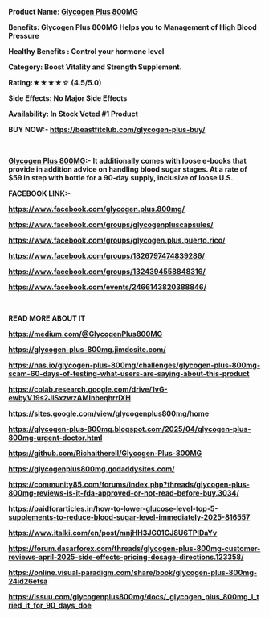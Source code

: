 <p><strong>Product Name: <a href="https://beastfitclub.com/glycogen-plus-buy/">Glycogen Plus 800MG</a></strong></p>
<p><strong>Benefits: Glycogen Plus 800MG Helps you to Management of High Blood Pressure</strong></p>
<p><strong>Healthy Benefits : Control your hormone level</strong></p>
<p><strong>Category: Boost Vitality and Strength Supplement.</strong></p>
<p><strong>Rating:★★★★☆ (4.5/5.0)</strong></p>
<p><strong>Side Effects: No Major Side Effects</strong></p>
<p><strong>Availability: In Stock Voted #1 Product </strong></p>
<p><strong>BUY NOW:- <a href="https://beastfitclub.com/glycogen-plus-buy/">https://beastfitclub.com/glycogen-plus-buy/</a> </strong></p>
<p>&nbsp;</p>
<p><strong><a href="https://beastfitclub.com/glycogen-plus-buy/">Glycogen Plus 800MG</a>:-</strong> <strong> It additionally comes with loose e-books that provide in addition advice on handling blood sugar stages. At a rate of $59 in step with bottle for a 90-day supply, inclusive of loose U.S. </strong></p>
<p><strong>FACEBOOK LINK:- </strong></p>
<p><a href="https://www.facebook.com/glycogen.plus.800mg/"><strong>https://www.facebook.com/glycogen.plus.800mg/</strong></a></p>
<p><a href="https://www.facebook.com/groups/glycogenpluscapsules/"><strong>https://www.facebook.com/groups/glycogenpluscapsules/</strong></a></p>
<p><a href="https://www.facebook.com/groups/glycogen.plus.puerto.rico/"><strong>https://www.facebook.com/groups/glycogen.plus.puerto.rico/</strong></a></p>
<p><a href="https://www.facebook.com/groups/1826797474839286/"><strong>https://www.facebook.com/groups/1826797474839286/</strong></a></p>
<p><a href="https://www.facebook.com/groups/1324394558848316/"><strong>https://www.facebook.com/groups/1324394558848316/</strong></a></p>
<p><a href="https://www.facebook.com/events/2466143820388846/"><strong>https://www.facebook.com/events/2466143820388846/</strong></a></p>
<p>&nbsp;</p>
<p><strong>READ MORE ABOUT IT </strong></p>
<p><a href="https://medium.com/@GlycogenPlus800MG"><strong>https://medium.com/@GlycogenPlus800MG</strong></a></p>
<p><a href="https://glycogen-plus-800mg.jimdosite.com/"><strong>https://glycogen-plus-800mg.jimdosite.com/</strong></a></p>
<p><a href="https://nas.io/glycogen-plus-800mg/challenges/glycogen-plus-800mg-scam-60-days-of-testing-what-users-are-saying-about-this-product"><strong>https://nas.io/glycogen-plus-800mg/challenges/glycogen-plus-800mg-scam-60-days-of-testing-what-users-are-saying-about-this-product</strong></a></p>
<p><a href="https://colab.research.google.com/drive/1vG-ewbyV19s2JlSxzwzAMInbeqhrrlXH"><strong>https://colab.research.google.com/drive/1vG-ewbyV19s2JlSxzwzAMInbeqhrrlXH</strong></a></p>
<p><a href="https://sites.google.com/view/glycogenplus800mg/home"><strong>https://sites.google.com/view/glycogenplus800mg/home</strong></a></p>
<p><a href="https://glycogen-plus-800mg.blogspot.com/2025/04/glycogen-plus-800mg-urgent-doctor.html"><strong>https://glycogen-plus-800mg.blogspot.com/2025/04/glycogen-plus-800mg-urgent-doctor.html</strong></a></p>
<p><a href="https://github.com/Richaitherell/Glycogen-Plus-800MG"><strong>https://github.com/Richaitherell/Glycogen-Plus-800MG</strong></a></p>
<p><a href="https://glycogenplus800mg.godaddysites.com/"><strong>https://glycogenplus800mg.godaddysites.com/</strong></a></p>
<p><a href="https://community85.com/forums/index.php?threads/glycogen-plus-800mg-reviews-is-it-fda-approved-or-not-read-before-buy.3034/"><strong>https://community85.com/forums/index.php?threads/glycogen-plus-800mg-reviews-is-it-fda-approved-or-not-read-before-buy.3034/</strong></a></p>
<p><a href="https://paidforarticles.in/how-to-lower-glucose-level-top-5-supplements-to-reduce-blood-sugar-level-immediately-2025-816557"><strong>https://paidforarticles.in/how-to-lower-glucose-level-top-5-supplements-to-reduce-blood-sugar-level-immediately-2025-816557</strong></a></p>
<p><a href="https://www.italki.com/en/post/mnjHH3JG01CJ8U6TPIDaYv"><strong>https://www.italki.com/en/post/mnjHH3JG01CJ8U6TPIDaYv</strong></a></p>
<p><a href="https://forum.dasarforex.com/threads/glycogen-plus-800mg-customer-reviews-april-2025-side-effects-pricing-dosage-directions.123358/"><strong>https://forum.dasarforex.com/threads/glycogen-plus-800mg-customer-reviews-april-2025-side-effects-pricing-dosage-directions.123358/</strong></a></p>
<p><a href="https://online.visual-paradigm.com/share/book/glycogen-plus-800mg-24id26etsa"><strong>https://online.visual-paradigm.com/share/book/glycogen-plus-800mg-24id26etsa</strong></a></p>
<p><a href="https://issuu.com/glycogenplus800mg/docs/_glycogen_plus_800mg_i_tried_it_for_90_days_doe"><strong>https://issuu.com/glycogenplus800mg/docs/_glycogen_plus_800mg_i_tried_it_for_90_days_doe</strong></a></p>
